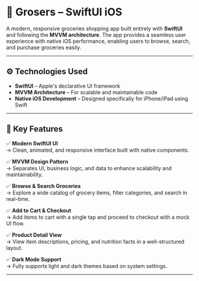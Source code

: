 # 🛒 Grosers – SwiftUI iOS

A modern, responsive groceries shopping app built entirely with **SwiftUI** and following the **MVVM architecture**. The app provides a seamless user experience with native iOS performance, enabling users to browse, search, and purchase groceries easily.

---

## ⚙️ Technologies Used

- **SwiftUI** – Apple's declarative UI framework
- **MVVM Architecture** – For scalable and maintainable code
- **Native iOS Development** – Designed specifically for iPhone/iPad using Swift

---

## 🚀 Key Features

✅ **Modern SwiftUI UI**  
→ Clean, animated, and responsive interface built with native components.

✅ **MVVM Design Pattern**  
→ Separates UI, business logic, and data to enhance scalability and maintainability.

✅ **Browse & Search Groceries**  
→ Explore a wide catalog of grocery items, filter categories, and search in real-time.

✅ **Add to Cart & Checkout**  
→ Add items to cart with a single tap and proceed to checkout with a mock UI flow.

✅ **Product Detail View**  
→ View item descriptions, pricing, and nutrition facts in a well-structured layout.

✅ **Dark Mode Support**  
→ Fully supports light and dark themes based on system settings.

---



